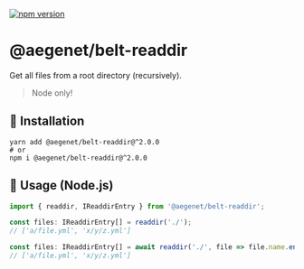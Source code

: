 [![npm version](https://img.shields.io/npm/v/@aegenet/belt-readdir.svg)](https://www.npmjs.com/package/@aegenet/belt-readdir)
<br>

# @aegenet/belt-readdir

Get all files from a root directory (recursively).

> Node only!

## 💾 Installation

```shell
yarn add @aegenet/belt-readdir@^2.0.0
# or
npm i @aegenet/belt-readdir@^2.0.0
```

## 📝 Usage (Node.js)

```typescript
import { readdir, IReaddirEntry } from '@aegenet/belt-readdir';

const files: IReaddirEntry[] = readdir('./');
// ['a/file.yml', 'x/y/z.yml']
```

```typescript
const files: IReaddirEntry[] = await readdir('./', file => file.name.endsWith('.yml'));
// ['a/file.yml', 'x/y/z.yml']
```